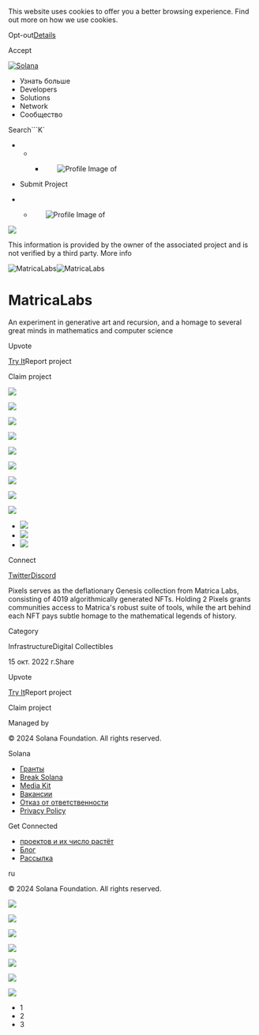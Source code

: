 This website uses cookies to offer you a better browsing experience. Find out
more on how we use cookies.

Opt-out[Details](/ru/privacy-policy#collection-of-information)

Accept

[![Solana](/_next/static/media/logotype.e4df684f.svg)](/ru)

  * Узнать больше
  * Developers
  * Solutions
  * Network
  * Сообщество

Search```K`

  *   *   * ![](data:image/svg+xml,%3csvg%20xmlns=%27http://www.w3.org/2000/svg%27%20version=%271.1%27%20width=%2728%27%20height=%2728%27/%3e)![Profile Image of ](/_next/static/media/ecosystem_user.7ebb52fa.svg)

  * Submit Project
  *   * ![](data:image/svg+xml,%3csvg%20xmlns=%27http://www.w3.org/2000/svg%27%20version=%271.1%27%20width=%2728%27%20height=%2728%27/%3e)![Profile Image of ](/_next/static/media/ecosystem_user.7ebb52fa.svg)

![](/_next/image?url=%2F_next%2Fstatic%2Fmedia%2Fhero.631479cd.png&w=3840&q=75)

This information is provided by the owner of the associated project and is not
verified by a third party. More info

![MatricaLabs](/_next/image?url=%2Fapi%2Fprojectimg%2Fcl9a80be1004009l5g0m3e458%3Ftype%3DLOGO&w=3840&q=75)![MatricaLabs](/_next/image?url=%2Fapi%2Fprojectimg%2Fcl9a80be1004009l5g0m3e458%3Ftype%3DLOGO&w=3840&q=75)

# MatricaLabs

An experiment in generative art and recursion, and a homage to several great
minds in mathematics and computer science

Upvote

[Try It](https://matrica.io/)Report project

Claim project

![](/api/projectimg/cl9a80be1004009l5g0m3e458?type=IMG&number=0)

![](/api/projectimg/cl9a80be1004009l5g0m3e458?type=IMG&number=1)

![](/api/projectimg/cl9a80be1004009l5g0m3e458?type=IMG&number=2)

![](/api/projectimg/cl9a80be1004009l5g0m3e458?type=IMG&number=0)

![](/api/projectimg/cl9a80be1004009l5g0m3e458?type=IMG&number=1)

![](/api/projectimg/cl9a80be1004009l5g0m3e458?type=IMG&number=2)

![](/api/projectimg/cl9a80be1004009l5g0m3e458?type=IMG&number=0)

![](/api/projectimg/cl9a80be1004009l5g0m3e458?type=IMG&number=1)

![](/api/projectimg/cl9a80be1004009l5g0m3e458?type=IMG&number=2)

  * ![](/_next/image?url=%2Fapi%2Fprojectimg%2Fcl9a80be1004009l5g0m3e458%3Ftype%3DIMG%26number%3D0&w=3840&q=75)
  * ![](/_next/image?url=%2Fapi%2Fprojectimg%2Fcl9a80be1004009l5g0m3e458%3Ftype%3DIMG%26number%3D1&w=3840&q=75)
  * ![](/_next/image?url=%2Fapi%2Fprojectimg%2Fcl9a80be1004009l5g0m3e458%3Ftype%3DIMG%26number%3D2&w=3840&q=75)

Connect

[Twitter](https://twitter.com/MatricaLabs)[Discord](https://discord.com/invite/MatricaLabs)

Pixels serves as the deflationary Genesis collection from Matrica Labs,
consisting of 4019 algorithmically generated NFTs. Holding 2 Pixels grants
communities access to Matrica's robust suite of tools, while the art behind
each NFT pays subtle homage to the mathematical legends of history.

Category

InfrastructureDigital Collectibles

15 окт. 2022 г.Share

Upvote

[Try It](https://matrica.io/)Report project

Claim project

Managed by

[](/ru)

[](/youtube)[](/twitter)[](/discord)[](/reddit)[](/github)[](/telegram)

© 2024 Solana Foundation. All rights reserved.

Solana

  * [Гранты](https://solana.org/grants)
  * [Break Solana](https://break.solana.com/)
  * [Media Kit](/ru/branding)
  * [Вакансии](https://jobs.solana.com/)
  * [Отказ от ответственности](/ru/tos)
  * [Privacy Policy](/ru/privacy-policy)

Get Connected

  * [проектов и их число растёт](/ru/ecosystem)
  * [Блог](/ru/news)
  * [Рассылка](/ru/newsletter)

ru

© 2024 Solana Foundation. All rights reserved.

![](/api/projectimg/cl9a80be1004009l5g0m3e458?type=IMG&number=2)

![](/api/projectimg/cl9a80be1004009l5g0m3e458?type=IMG&number=0)

![](/api/projectimg/cl9a80be1004009l5g0m3e458?type=IMG&number=1)

![](/api/projectimg/cl9a80be1004009l5g0m3e458?type=IMG&number=2)

![](/api/projectimg/cl9a80be1004009l5g0m3e458?type=IMG&number=0)

![](/api/projectimg/cl9a80be1004009l5g0m3e458?type=IMG&number=1)

![](/api/projectimg/cl9a80be1004009l5g0m3e458?type=IMG&number=2)

  * 1
  * 2
  * 3

